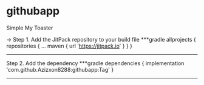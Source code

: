 # githubapp
Simple My Toaster

-> Step 1. Add the JitPack repository to your build file
***gradle
allprojects {
		repositories {
			...
			maven { url 'https://jitpack.io' }
		}
	}
  ***
  
  Step 2. Add the dependency
  ***gradle
  dependencies {
	        implementation 'com.github.Azizxon8288:githubapp:Tag'
	}
  ***
